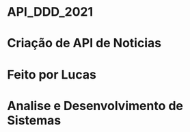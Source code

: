 # API_DDD_2021

# Criação de API de Noticias 

# Feito por Lucas 

# Analise e Desenvolvimento de Sistemas
